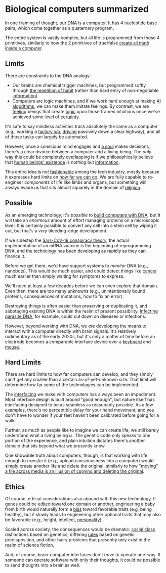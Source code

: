 
# Biological computers summarized

In one framing of thought, [our DNA](science-life-biochem.md) is a computer. It has 4 nucleotide base pairs, which come together as a quaternary program.

The entire system is vastly complex, but all life is programmed from those 4 primitives, similarly to how the 2 primitives of true/false [create all math inside a computer](math.md).

## Limits

There are constraints to the DNA analogy:

- Our brains are chemical trigger machines, but programmed softly through [the repetition of habit](habits.md) (rather than hard entry of non-negotiable [information](data.md)).
- Computers are logic machines, and if we work hard enough at making [AI algorithms](computers-ai.md), we can make them imitate feelings. By contrast, we are [feeling](mind-feelings.md) beings that create [logic](logic.md) upon those framed intuitions once we've achieved some level of [certainty](understanding-certainty.md).

It's safe to say mindless activities track absolutely the same as a computer (e.g., working a [factory job](computers-robotics.md), [driving](creations.md) passively down a clear highway), and all of those tasks can largely be automated.

However, once a conscious mind engages and [a soul](humanity.md) makes decisions, there's a clear divorce between a computer and a living being. The *only* way this could be completely overlapping is if we philosophically believe that [human beings' existence](humanity.md) is *nothing* but [information](information.md).

This entire idea is *not* [fashionable](https://trendless.tech/trends/) among the tech industry, mostly because it expresses hard limits on [how far we can go](computers-ai.md). We are fully capable to re-engineer *components* of life like limbs and organs, but something will always evade us that sits almost squarely in the domain of [religion](religion.md).

## Possible

As an emerging technology, it's *possible* to [build computers with DNA](https://en.wikipedia.org/wiki/DNA_computing), but it will take an *enormous* amount of effort managing proteins on a microscopic level. It is certainly possible to convert any cell into a stem cell by wiping it out, but that's a *very* bleeding-edge development.

If we sidestep the [Sars-CoV-19 conspiracy theory](conspiracy.md), the actual implementation of an mRNA vaccine is the beginning of reprogramming DNA, and the technology has been developing as rapidly as they can finance it.

Before we get there, we'd have support systems to *monitor* DNA (e.g., nanobots). This would be much easier, and could detect things like [cancer](body-4_health.md) much earlier than simply waiting for symptoms to express.

We'll need at least a few decades before we can even explore that domain. Even then, there are too many unknowns (e.g., unintentionally bound proteins, consequences of mutations, how to fix an error).

Destroying things is often easier than preserving or duplicating it, and sabotaging existing DNA is within the realm of present possibility. [Infecting parasite DNA](https://www.techexplorist.com/disorient-malaria-parasite-prevent-harm/62346/), for example, could cut down on diseases or infections.

However, beyond working with DNA, we *are* developing the means to interact with a computer directly with brain signals. It's relatively rudimentary as of the early 2020s, but it's only a matter of time before an electrode becomes a comparable interface device over a [keyboard](computers-keyboard.md) and [mouse](computers-mouse.md).

## Hard Limits

There are hard limits to how far computers can develop, and they simply can't get any smaller than a certain as-of-yet-unknown size. That limit will determine how far some of the technologies can be implemented.

The [interfacing](engineering-design.md) we make with computers has always been an impediment. Most interface design is built around "good enough", but nature itself has interfacing designed to be as seamless as reasonably possible. As a few examples, there's no perceptible delay for your hand movement, and you don't have to wonder if your feet haven't been calibrated before going for a walk.

Further, as much as people like to imagine we can create life, we still barely understand what a living being *is*. The genetic code only speaks to one portion of the experience, and plain intuition dictates there's another domain that sits beyond what we presently know.

One knowable truth about computers, though, is that working with life enough to *transfer* it (e.g., upload consciousness into a computer) would simply create another life and delete the original, similarly to how ["moving" a file across media is an illusion of copying and deleting the original](computers-files.md).

## Ethics

Of course, ethical considerations also abound with this new technology. If genes could be edited toward one domain or another, engineering a baby from birth would naturally form a [bias](mind-bias.md) toward favorable traits (e.g, being healthy), but it slowly leads to engineering other optional traits that may also be favorable (e.g., height, intellect, [personality](personality.md)).

Scaled across society, the consequences would be dramatic: [social class](classes.md) distinctions based on genetics, differing [rules](rules.md) based on genetic predisposition, and other hairy problems that presently only exist in the realm of science fiction.

And, of course, brain-computer interfaces don't *have* to operate one-way. If someone can operate software with only their thoughts, it could be possible to send thoughts *into* a brain as well.
